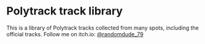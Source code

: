# Polytrack track library
This is a library of Polytrack tracks collected from many spots, including the official tracks.
Follow me on itch.io: [@randomdude_79](https://randomdude-79.itch.io)
